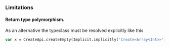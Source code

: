 ### Limitations

#### Return type polymorphism.

As an alternative the typeclass must be resolved explicitly like this

```haxe
var x = CreateApi.createEmpty(Implicit.implicitly('Create<Array<Int>>'));
```


